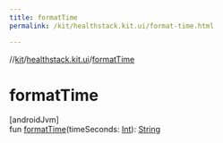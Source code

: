 ```yaml
---
title: formatTime
permalink: /kit/healthstack.kit.ui/format-time.html

---
```

//[kit](../../index.html)/[healthstack.kit.ui](index.html)/[formatTime](format-time.html)



# formatTime



[androidJvm]\
fun [formatTime](format-time.html)(timeSeconds: [Int](https://kotlinlang.org/api/latest/jvm/stdlib/kotlin/-int/index.html)): [String](https://kotlinlang.org/api/latest/jvm/stdlib/kotlin/-string/index.html)




